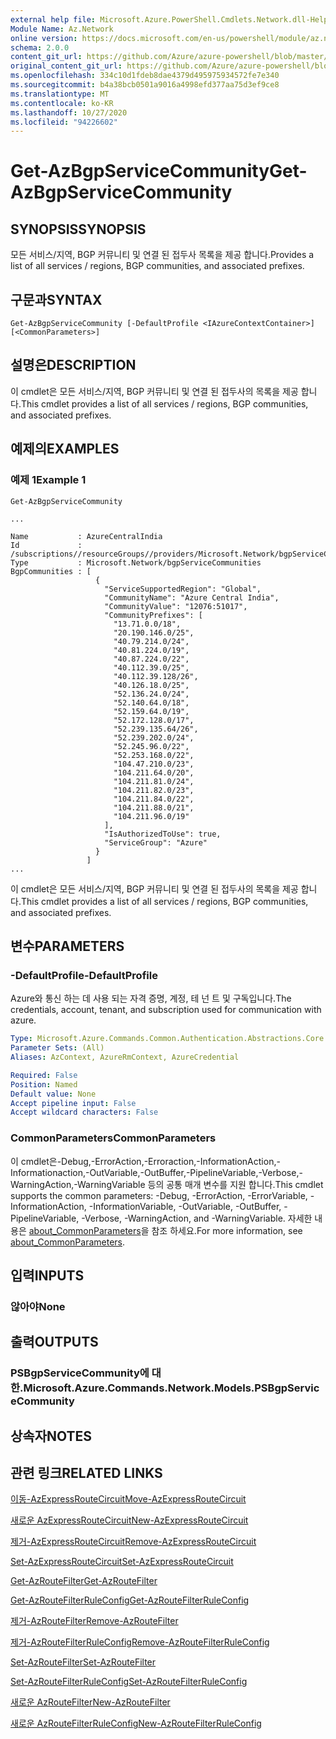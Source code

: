 ```yaml
---
external help file: Microsoft.Azure.PowerShell.Cmdlets.Network.dll-Help.xml
Module Name: Az.Network
online version: https://docs.microsoft.com/en-us/powershell/module/az.network/get-azbgpservicecommunity
schema: 2.0.0
content_git_url: https://github.com/Azure/azure-powershell/blob/master/src/Network/Network/help/Get-AzBgpServiceCommunity.md
original_content_git_url: https://github.com/Azure/azure-powershell/blob/master/src/Network/Network/help/Get-AzBgpServiceCommunity.md
ms.openlocfilehash: 334c10d1fdeb8dae4379d495975934572fe7e340
ms.sourcegitcommit: b4a38bcb0501a9016a4998efd377aa75d3ef9ce8
ms.translationtype: MT
ms.contentlocale: ko-KR
ms.lasthandoff: 10/27/2020
ms.locfileid: "94226602"
---
```

# <span data-ttu-id="996d6-101">Get-AzBgpServiceCommunity</span><span class="sxs-lookup"><span data-stu-id="996d6-101">Get-AzBgpServiceCommunity</span></span>

## <span data-ttu-id="996d6-102">SYNOPSIS</span><span class="sxs-lookup"><span data-stu-id="996d6-102">SYNOPSIS</span></span>
<span data-ttu-id="996d6-103">모든 서비스/지역, BGP 커뮤니티 및 연결 된 접두사 목록을 제공 합니다.</span><span class="sxs-lookup"><span data-stu-id="996d6-103">Provides a list of all services / regions, BGP communities, and associated prefixes.</span></span>

## <span data-ttu-id="996d6-104">구문과</span><span class="sxs-lookup"><span data-stu-id="996d6-104">SYNTAX</span></span>

```
Get-AzBgpServiceCommunity [-DefaultProfile <IAzureContextContainer>] [<CommonParameters>]
```

## <span data-ttu-id="996d6-105">설명은</span><span class="sxs-lookup"><span data-stu-id="996d6-105">DESCRIPTION</span></span>
<span data-ttu-id="996d6-106">이 cmdlet은 모든 서비스/지역, BGP 커뮤니티 및 연결 된 접두사의 목록을 제공 합니다.</span><span class="sxs-lookup"><span data-stu-id="996d6-106">This cmdlet provides a list of all services / regions, BGP communities, and associated prefixes.</span></span>

## <span data-ttu-id="996d6-107">예제의</span><span class="sxs-lookup"><span data-stu-id="996d6-107">EXAMPLES</span></span>

### <span data-ttu-id="996d6-108">예제 1</span><span class="sxs-lookup"><span data-stu-id="996d6-108">Example 1</span></span>
```
Get-AzBgpServiceCommunity

...

Name           : AzureCentralIndia
Id             : /subscriptions//resourceGroups//providers/Microsoft.Network/bgpServiceCommunities/AzureCentralIndia
Type           : Microsoft.Network/bgpServiceCommunities
BgpCommunities : [
                   {
                     "ServiceSupportedRegion": "Global",
                     "CommunityName": "Azure Central India",
                     "CommunityValue": "12076:51017",
                     "CommunityPrefixes": [
                       "13.71.0.0/18",
                       "20.190.146.0/25",
                       "40.79.214.0/24",
                       "40.81.224.0/19",
                       "40.87.224.0/22",
                       "40.112.39.0/25",
                       "40.112.39.128/26",
                       "40.126.18.0/25",
                       "52.136.24.0/24",
                       "52.140.64.0/18",
                       "52.159.64.0/19",
                       "52.172.128.0/17",
                       "52.239.135.64/26",
                       "52.239.202.0/24",
                       "52.245.96.0/22",
                       "52.253.168.0/22",
                       "104.47.210.0/23",
                       "104.211.64.0/20",
                       "104.211.81.0/24",
                       "104.211.82.0/23",
                       "104.211.84.0/22",
                       "104.211.88.0/21",
                       "104.211.96.0/19"
                     ],
                     "IsAuthorizedToUse": true,
                     "ServiceGroup": "Azure"
                   }
                 ]
...
```

<span data-ttu-id="996d6-109">이 cmdlet은 모든 서비스/지역, BGP 커뮤니티 및 연결 된 접두사의 목록을 제공 합니다.</span><span class="sxs-lookup"><span data-stu-id="996d6-109">This cmdlet provides a list of all services / regions, BGP communities, and associated prefixes.</span></span>

## <span data-ttu-id="996d6-110">변수</span><span class="sxs-lookup"><span data-stu-id="996d6-110">PARAMETERS</span></span>

### <span data-ttu-id="996d6-111">-DefaultProfile</span><span class="sxs-lookup"><span data-stu-id="996d6-111">-DefaultProfile</span></span>
<span data-ttu-id="996d6-112">Azure와 통신 하는 데 사용 되는 자격 증명, 계정, 테 넌 트 및 구독입니다.</span><span class="sxs-lookup"><span data-stu-id="996d6-112">The credentials, account, tenant, and subscription used for communication with azure.</span></span>

```yaml
Type: Microsoft.Azure.Commands.Common.Authentication.Abstractions.Core.IAzureContextContainer
Parameter Sets: (All)
Aliases: AzContext, AzureRmContext, AzureCredential

Required: False
Position: Named
Default value: None
Accept pipeline input: False
Accept wildcard characters: False
```

### <span data-ttu-id="996d6-113">CommonParameters</span><span class="sxs-lookup"><span data-stu-id="996d6-113">CommonParameters</span></span>
<span data-ttu-id="996d6-114">이 cmdlet은-Debug,-ErrorAction,-Erroraction,-InformationAction,-Informationaction,-OutVariable,-OutBuffer,-PipelineVariable,-Verbose,-WarningAction,-WarningVariable 등의 공통 매개 변수를 지원 합니다.</span><span class="sxs-lookup"><span data-stu-id="996d6-114">This cmdlet supports the common parameters: -Debug, -ErrorAction, -ErrorVariable, -InformationAction, -InformationVariable, -OutVariable, -OutBuffer, -PipelineVariable, -Verbose, -WarningAction, and -WarningVariable.</span></span> <span data-ttu-id="996d6-115">자세한 내용은 [about_CommonParameters](http://go.microsoft.com/fwlink/?LinkID=113216)을 참조 하세요.</span><span class="sxs-lookup"><span data-stu-id="996d6-115">For more information, see [about_CommonParameters](http://go.microsoft.com/fwlink/?LinkID=113216).</span></span>

## <span data-ttu-id="996d6-116">입력</span><span class="sxs-lookup"><span data-stu-id="996d6-116">INPUTS</span></span>

### <span data-ttu-id="996d6-117">않아야</span><span class="sxs-lookup"><span data-stu-id="996d6-117">None</span></span>

## <span data-ttu-id="996d6-118">출력</span><span class="sxs-lookup"><span data-stu-id="996d6-118">OUTPUTS</span></span>

### <span data-ttu-id="996d6-119">PSBgpServiceCommunity에 대 한.</span><span class="sxs-lookup"><span data-stu-id="996d6-119">Microsoft.Azure.Commands.Network.Models.PSBgpServiceCommunity</span></span>

## <span data-ttu-id="996d6-120">상속자</span><span class="sxs-lookup"><span data-stu-id="996d6-120">NOTES</span></span>

## <span data-ttu-id="996d6-121">관련 링크</span><span class="sxs-lookup"><span data-stu-id="996d6-121">RELATED LINKS</span></span>

[<span data-ttu-id="996d6-122">이동-AzExpressRouteCircuit</span><span class="sxs-lookup"><span data-stu-id="996d6-122">Move-AzExpressRouteCircuit</span></span>](Move-AzExpressRouteCircuit.md)

[<span data-ttu-id="996d6-123">새로운 AzExpressRouteCircuit</span><span class="sxs-lookup"><span data-stu-id="996d6-123">New-AzExpressRouteCircuit</span></span>](New-AzExpressRouteCircuit.md)

[<span data-ttu-id="996d6-124">제거-AzExpressRouteCircuit</span><span class="sxs-lookup"><span data-stu-id="996d6-124">Remove-AzExpressRouteCircuit</span></span>](Remove-AzExpressRouteCircuit.md)

[<span data-ttu-id="996d6-125">Set-AzExpressRouteCircuit</span><span class="sxs-lookup"><span data-stu-id="996d6-125">Set-AzExpressRouteCircuit</span></span>](Set-AzExpressRouteCircuit.md)

[<span data-ttu-id="996d6-126">Get-AzRouteFilter</span><span class="sxs-lookup"><span data-stu-id="996d6-126">Get-AzRouteFilter</span></span>](Get-AzRouteFilter.md)

[<span data-ttu-id="996d6-127">Get-AzRouteFilterRuleConfig</span><span class="sxs-lookup"><span data-stu-id="996d6-127">Get-AzRouteFilterRuleConfig</span></span>](Get-AzRouteFilterRuleConfig.md)

[<span data-ttu-id="996d6-128">제거-AzRouteFilter</span><span class="sxs-lookup"><span data-stu-id="996d6-128">Remove-AzRouteFilter</span></span>](Remove-AzRouteFilter.md)

[<span data-ttu-id="996d6-129">제거-AzRouteFilterRuleConfig</span><span class="sxs-lookup"><span data-stu-id="996d6-129">Remove-AzRouteFilterRuleConfig</span></span>](Remove-AzRouteFilterRuleConfig.md)

[<span data-ttu-id="996d6-130">Set-AzRouteFilter</span><span class="sxs-lookup"><span data-stu-id="996d6-130">Set-AzRouteFilter</span></span>](Set-AzRouteFilter.md)

[<span data-ttu-id="996d6-131">Set-AzRouteFilterRuleConfig</span><span class="sxs-lookup"><span data-stu-id="996d6-131">Set-AzRouteFilterRuleConfig</span></span>](Set-AzRouteFilterRuleConfig.md)

[<span data-ttu-id="996d6-132">새로운 AzRouteFilter</span><span class="sxs-lookup"><span data-stu-id="996d6-132">New-AzRouteFilter</span></span>](New-AzRouteFilter.md)

[<span data-ttu-id="996d6-133">새로운 AzRouteFilterRuleConfig</span><span class="sxs-lookup"><span data-stu-id="996d6-133">New-AzRouteFilterRuleConfig</span></span>](New-AzRouteFilterRuleConfig.md)
